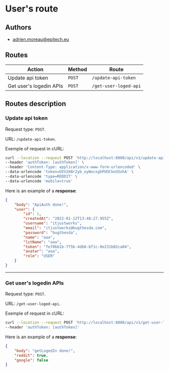 # **User's route**

## **Authors**

- adrien.moreau@epitech.eu

## **Routes**

| Action | Method | Route |
| ---- | ---- | ---- |
| Update api token | `POST` | `/update-api-token` |
| Get user's logedin APIs | `POST` | `/get-user-loged-api` |

## **Routes description**

### **Update api token**

Request type: `POST`.

URL: `/update-api-token`.

Exemple of request in cURL:
```bash
curl --location --request POST 'http://localhost:8080/api/v1/update-api-token' \
--header 'authToken: [authToken]' \
--header 'Content-Type: application/x-www-form-urlencoded' \
--data-urlencode 'token=OVV2kNr2yb_oyWucsghPUOCknU5ohA' \
--data-urlencode 'type=REDDIT' \
--data-urlencode 'mobile=true'
```

Here is an example of a **response**:
```json
{
    "body": "ApiAuth done!",
    "user": {
        "id": 1,
        "createdAt": "2022-01-12T13:48:27.955Z",
        "username": "itjustworks",
        "email": "itjustworks@bugthesda.com",
        "password": "bugthesda",
        "name": "aaa",
        "lstName": "aaa",
        "token": "fe70bb1b-7f5b-4db6-bf1c-8e231b02ca04",
        "avatar": "aaa",
        "role": "USER"
    }
}
```
____
### **Get user's logedin APIs**

Request type: `POST`.

URL: `/get-user-loged-api`.

Exemple of request in cURL:
```bash
curl --location --request POST 'http://localhost:8080/api/v1/get-user-loged-api' \
--header 'authToken: [authToken]'
```

Here is an example of a **response**:
```json
{
    "body": "getLogedIn done!",
    "reddit": true,
    "google": false
}
```